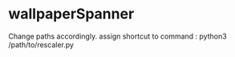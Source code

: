# wallpaperSpanner

Change paths accordingly.
assign shortcut to command : python3 /path/to/rescaler.py
